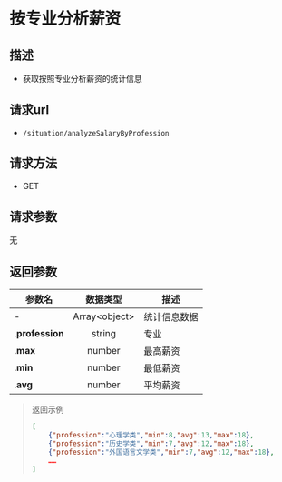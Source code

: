 # 按专业分析薪资

## 描述

- 获取按照专业分析薪资的统计信息

## 请求url

- `/situation/analyzeSalaryByProfession`

## 请求方法

- GET

## 请求参数

无

## 返回参数

|参数名|数据类型|描述|
|---|:---:|---|
|-|Array\<object>|统计信息数据|
|.**profession**|string|专业|
|.**max**|number|最高薪资|
|.**min**|number|最低薪资|
|.**avg**|number|平均薪资|

> 返回示例
>
> ```json
> [
>     {"profession":"心理学类","min":8,"avg":13,"max":18},
>     {"profession":"历史学类","min":7,"avg":12,"max":18},
>     {"profession":"外国语言文学类","min":7,"avg":12,"max":18},
>     ……
> ]
>```
